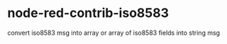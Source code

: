 # node-red-contrib-iso8583
convert iso8583 msg into array or array of iso8583 fields into string msg
